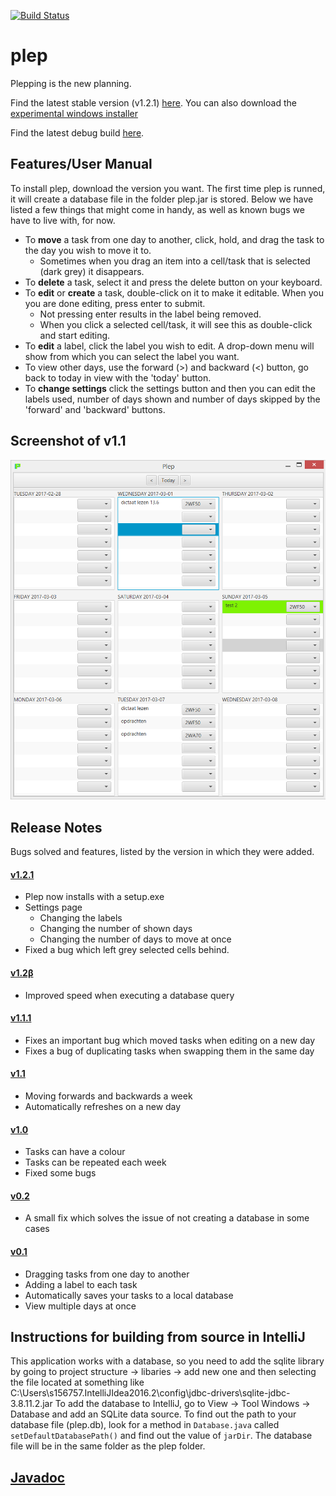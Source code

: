 [![Build Status](https://travis-ci.org/deltadak/plep.svg?branch=master)](https://travis-ci.org/deltadak/plep)

# plep
Plepping is the new planning.

Find the latest stable version (v1.2.1) [here](https://github.com/deltadak/plep/blob/master/releases/plep_v1.2.1.jar?raw=true).
You can also download the [experimental windows installer](https://github.com/deltadak/plep/blob/master/releases/setup/setup_plep_v1.2.1.exe?raw=true)

Find the latest debug build [here](https://github.com/deltadak/plep/blob/master/out/artifacts/plep_jar/plep.jar?raw=true).

## Features/User Manual
To install plep, download the version you want. The first time plep is runned, it will create a database file in the folder plep.jar is stored. Below we have listed a few things that might come in handy, as well as known bugs we have to live with, for now.
+ To **move** a task from one day to another, click, hold, and drag the task to the day you wish to move it to. 
  * Sometimes when you drag an item into a cell/task that is selected (dark grey) it disappears.
+ To **delete** a task, select it and press the delete button on your keyboard.
+ To **edit** or **create** a task, double-click on it to make it editable. When you you are done editing, press enter to submit.
  * Not pressing enter results in the label being removed.
  * When you click a selected cell/task, it will see this as double-click and start editing.
+ To **edit** a label, click the label you wish to edit. A drop-down menu will show from which you can select the label you want.
+ To view other days, use the forward (>) and backward (<) button, go back to today in view with the 'today' button. 
+ To **change settings** click the settings button and then you can edit the labels used, number of days shown and number of days skipped by the 'forward' and 'backward' buttons. 

## Screenshot of v1.1
![screenshot](v1.1.PNG)

## Release Notes
Bugs solved and features, listed by the version in which they were added.

#### [v1.2.1](https://github.com/deltadak/plep/blob/master/releases/plep_v1.2.1.jar?raw=true)
+ Plep now installs with a setup.exe
+ Settings page 
  + Changing the labels
  + Changing the number of shown days
  + Changing the number of days to move at once
+ Fixed a bug which left grey selected cells behind.

#### [v1.2&#946;](https://github.com/deltadak/plep/blob/master/releases/plep_v1.2B.jar?raw=true) 
+ Improved speed when executing a database query

#### [v1.1.1](https://github.com/deltadak/plep/blob/master/releases/plep_v1.1.1.jar?raw=true)
+ Fixes an important bug which moved tasks when editing on a new day
+ Fixes a bug of duplicating tasks when swapping them in the same day

#### [v1.1](https://github.com/deltadak/plep/blob/master/releases/plep_v1.1.jar?raw=true)
+ Moving forwards and backwards a week
+ Automatically refreshes on a new day

#### [v1.0](https://github.com/PHPirates/plep/blob/master/releases/plep_v1.0.jar?raw=true)
+ Tasks can have a colour
+ Tasks can be repeated each week
+ Fixed some bugs

#### [v0.2](https://github.com/PHPirates/plep/blob/master/releases/plep_v0.2.jar?raw=true)
+ A small fix which solves the issue of not creating a database in some cases

#### [v0.1](https://github.com/PHPirates/plep/blob/master/releases/plep_v0.1.jar?raw=true)
+ Dragging tasks from one day to another
+ Adding a label to each task
+ Automatically saves your tasks to a local database
+ View multiple days at once

## Instructions for building from source in IntelliJ
This application works with a database, so you need to add the sqlite library by going to project structure -> libaries -> add new one and then selecting the file located at something like C:\Users\s156757\.IntelliJIdea2016.2\config\jdbc-drivers\sqlite-jdbc-3.8.11.2.jar
To add the database to IntelliJ, go to View -> Tool Windows -> Database and add an SQLite data source. To find out the path to your database file (plep.db), look for a method in `Database.java` called `setDefaultDatabasePath()` and find out the value of `jarDir`. The database file will be in the same folder as the plep folder.

## [Javadoc](http://htmlpreview.github.io/?https://github.com/deltadak/plep/blob/master/Javadoc/index.html)
